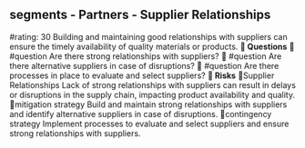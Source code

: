 

## segments - Partners - Supplier Relationships
#rating: 30
Building and maintaining good relationships with suppliers can ensure the timely availability of quality materials or products.
**💭 Questions**
💭 #question Are there strong relationships with suppliers?
 💭 #question Are there alternative suppliers in case of disruptions?
 💭 #question Are there processes in place to evaluate and select suppliers?
**🚨 Risks**
🚨Supplier Relationships
Lack of strong relationships with suppliers can result in delays or disruptions in the supply chain, impacting product availability and quality.
🚨mitigation strategy
Build and maintain strong relationships with suppliers and identify alternative suppliers in case of disruptions.
🚨contingency strategy
Implement processes to evaluate and select suppliers and ensure strong relationships with suppliers.




